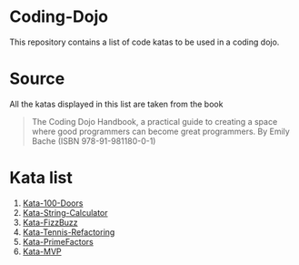 # Coding-Dojo
This repository contains a list of code katas to be used in a coding dojo.

# Source
All the katas displayed in this list are taken from the book

> The Coding Dojo Handbook,
> a practical guide to creating a space where good programmers can become great programmers. By 
> Emily Bache (ISBN 978-91-981180-0-1)

# Kata list

1. [Kata-100-Doors](https://github.com/eduardoperez-ng/Kata-100Doors)
2. [Kata-String-Calculator](https://github.com/eduardoperez-ng/Kata-String-Calculator)
3. [Kata-FizzBuzz](https://github.com/eduardoperez-ng/Kata-FizzBuzz)
4. [Kata-Tennis-Refactoring](https://github.com/eduardoperez-ng/Kata-Tennis-Refactoring)
5. [Kata-PrimeFactors](https://github.com/eduardoperez-ng/Kata-Prime-Factors)
6. [Kata-MVP](https://github.com/eduardoperez-ng/Kata-MVP)
